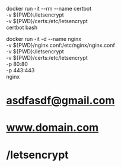 


docker run -it --rm --name certbot \
-v ${PWD}:/letsencrypt \
-v ${PWD}/certs:/etc/letsencrypt \
certbot bash



docker run -it -d --name nginx \
-v ${PWD}/nginx.conf:/etc/nginx/nginx.conf \
-v ${PWD}:/letsencrypt \
-v ${PWD}/certs:/etc/letsencrypt \
-p 80:80 \
-p 443:443 \
nginx

# asdfasdf@gmail.com
# www.domain.com
# /letsencrypt